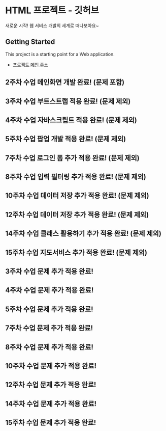 # HTML 프로젝트 - 깃허브
새로운 시작! 웹 서비스 개발의 세계로 떠나보아요~
## Getting Started
This project is a starting point for a Web application.
- [프로젝트 메인 주소](https://github.com/chosj6794/WEB_MAIN)
## 2주차 수업 메인화면 개발 완료! (문제 포함)
## 3주차 수업 부트스트랩 적용 완료! (문제 제외)
## 4주차 수업 자바스크립트 적용 완료! (문제 제외)
## 5주차 수업 팝업 개발 적용 완료! (문제 제외)
## 7주차 수업 로그인 폼 추가 적용 완료! (문제 제외)
## 8주차 수업 입력 필터링 추가 적용 완료! (문제 제외)
## 10주차 수업 데이터 저장 추가 적용 완료! (문제 제외)
## 12주차 수업 데이터 저장 추가 적용 완료! (문제 제외)
## 14주차 수업 클래스 활용하기 추가 적용 완료! (문제 제외)
## 15주차 수업 지도서비스 추가 적용 완료! (문제 제외)
## 3주차 수업 문제 추가 적용 완료!
## 4주차 수업 문제 추가 적용 완료!
## 5주차 수업 문제 추가 적용 완료!
## 7주차 수업 문제 추가 적용 완료!
## 8주차 수업 문제 추가 적용 완료!
## 10주차 수업 문제 추가 적용 완료!
## 12주차 수업 문제 추가 적용 완료!
## 14주차 수업 문제 추가 적용 완료!
## 15주차 수업 문제 추가 적용 완료!

